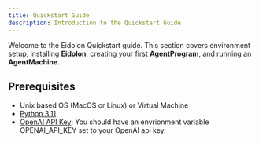 ```yaml
---
title: Quickstart Guide
description: Introduction to the Quickstart Guide
---
```


Welcome to the Eidolon Quickstart guide. This section covers environment setup, installing **Eidolon**, creating your first **AgentProgram**, and running an **AgentMachine**.

## Prerequisites

* Unix based OS (MacOS or Linux) or Virtual Machine
* [Python 3.11](https://formulae.brew.sh/formula/python@3.11)
* [OpenAI API Key](https://platform.openai.com/account/api-keys "Create an OpenAI key"): You should have an envrionment variable OPENAI_API_KEY set to your OpenAI api key.